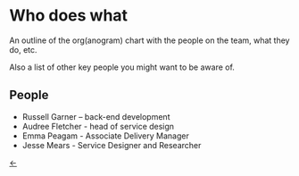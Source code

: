 # Who does what

An outline of the org(anogram) chart with the people on the team, what they do, etc.

Also a list of other key people you might want to be aware of.

## People

* Russell Garner – back-end development
* Audree Fletcher - head of service design
* Emma Peagam - Associate Delivery Manager 
* Jesse Mears - Service Designer and Researcher

[←](readme.md)
